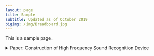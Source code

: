 ```yaml
---
layout: page
title: Sample
subtitle: Updated as of October 2019
bigimg: /img/Breadboard.jpg
---
```


This is a sample page.

<details>
  <summary>Paper: Construction of High Frequency Sound Recognition Device</summary>

  <iframe id="example" src="https://pdfhost.io/v/ZdHnBxSXi_apssamppdf.pdf"></iframe>

  ## Heading
  1. A numbered
  2. list
     * With some
     * Sub bullets
</details>
